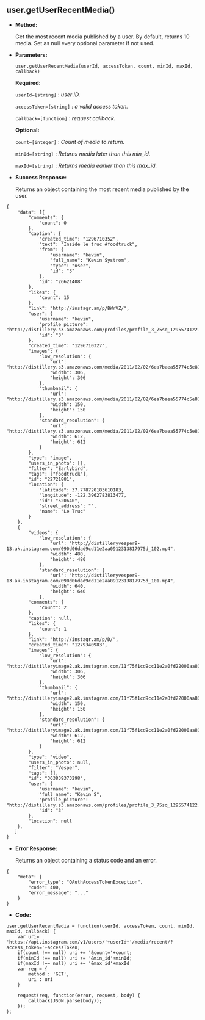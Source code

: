 **user.getUserRecentMedia()**
----

* **Method:**
  
	Get the most recent media published by a user.
    By default, returns 10 media. Set as null every optional parameter if not used.  
*  **Parameters:**

	```
	user.getUserRecentMedia(userId, accessToken, count, minId, maxId, callback)
	```

   **Required:**
   
   `userId=[string]` : *user ID.*
 
   `accessToken=[string]` : *a valid access token.*
   
   `callback=[function]` : *request callback.*
   
   **Optional:**
   
   `count=[integer]` : *Count of media to return.*
 
   `minId=[string]` : *Returns media later than this min_id.*
 
   `maxId=[string]` : *Returns media earlier than this max_id.*
   

* **Success Response:**
	
    Returns an object containing the most recent media published by the user.
	
```
{
    "data": [{
        "comments": {
            "count": 0
        },
        "caption": {
            "created_time": "1296710352",
            "text": "Inside le truc #foodtruck",
            "from": {
                "username": "kevin",
                "full_name": "Kevin Systrom",
                "type": "user",
                "id": "3"
            },
            "id": "26621408"
        },
        "likes": {
            "count": 15
        },
        "link": "http://instagr.am/p/BWrVZ/",
        "user": {
            "username": "kevin",
            "profile_picture": "http://distillery.s3.amazonaws.com/profiles/profile_3_75sq_1295574122.jpg",
            "id": "3"
        },
        "created_time": "1296710327",
        "images": {
            "low_resolution": {
                "url": "http://distillery.s3.amazonaws.com/media/2011/02/02/6ea7baea55774c5e81e7e3e1f6e791a7_6.jpg",
                "width": 306,
                "height": 306
            },
            "thumbnail": {
                "url": "http://distillery.s3.amazonaws.com/media/2011/02/02/6ea7baea55774c5e81e7e3e1f6e791a7_5.jpg",
                "width": 150,
                "height": 150
            },
            "standard_resolution": {
                "url": "http://distillery.s3.amazonaws.com/media/2011/02/02/6ea7baea55774c5e81e7e3e1f6e791a7_7.jpg",
                "width": 612,
                "height": 612
            }
        },
        "type": "image",
        "users_in_photo": [],
        "filter": "Earlybird",
        "tags": ["foodtruck"],
        "id": "22721881",
        "location": {
            "latitude": 37.778720183610183,
            "longitude": -122.3962783813477,
            "id": "520640",
            "street_address": "",
            "name": "Le Truc"
        }
    },
    {
        "videos": {
            "low_resolution": {
                "url": "http://distilleryvesper9-13.ak.instagram.com/090d06dad9cd11e2aa0912313817975d_102.mp4",
                "width": 480,
                "height": 480
            },
            "standard_resolution": {
                "url": "http://distilleryvesper9-13.ak.instagram.com/090d06dad9cd11e2aa0912313817975d_101.mp4",
                "width": 640,
                "height": 640
            },
        "comments": {
            "count": 2
        },
        "caption": null,
        "likes": {
            "count": 1
        },
        "link": "http://instagr.am/p/D/",
        "created_time": "1279340983",
        "images": {
            "low_resolution": {
                "url": "http://distilleryimage2.ak.instagram.com/11f75f1cd9cc11e2a0fd22000aa8039a_6.jpg",
                "width": 306,
                "height": 306
            },
            "thumbnail": {
                "url": "http://distilleryimage2.ak.instagram.com/11f75f1cd9cc11e2a0fd22000aa8039a_5.jpg",
                "width": 150,
                "height": 150
            },
            "standard_resolution": {
                "url": "http://distilleryimage2.ak.instagram.com/11f75f1cd9cc11e2a0fd22000aa8039a_7.jpg",
                "width": 612,
                "height": 612
            }
        },
        "type": "video",
        "users_in_photo": null,
        "filter": "Vesper",
        "tags": [],
        "id": "363839373298",
        "user": {
            "username": "kevin",
            "full_name": "Kevin S",
            "profile_picture": "http://distillery.s3.amazonaws.com/profiles/profile_3_75sq_1295574122.jpg",
            "id": "3"
        },
        "location": null
    },
   ]
}
```
 
* **Error Response:**
	
    Returns an object containing a status code and an error.
	
```
{
	"meta": {
		"error_type": "OAuthAccessTokenException",
		"code": 400,
		"error_message": "..."
	}
}
```

* **Code:**

```
user.getUserRecentMedia = function(userId, accessToken, count, minId, maxId, callback) {
	var uri= 'https://api.instagram.com/v1/users/'+userId+'/media/recent/?access_token='+accessToken;
	if(count !== null) uri += '&count='+count;
	if(minId !== null) uri += '&min_id'+minId;
	if(maxId !== null) uri += '&max_id'+maxId
	var req = {
		method : 'GET',
		uri : uri
	}

	request(req, function(error, request, body) {
		callback(JSON.parse(body));
	});
};

```